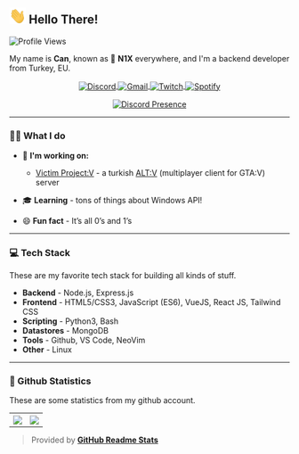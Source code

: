 ## <img src="https://raw.githubusercontent.com/ABSphreak/ABSphreak/master/gifs/Hi.gif" width="30px"> Hello There!

![Profile Views](https://komarev.com/ghpvc/?username=CANAKIL&color=7C3138&style=flat-square)

My name is **Can**, known as 🐸 **N1X** everywhere, and I'm a backend developer from Turkey, EU.

<p align="center">
   <a href="https://discord.com/users/428241515727552522" target="_blank" rel="nofollow">
      <img src="https://github.com/CANAKIL/CANAKIL/blob/master/discord.svg" alt="Discord" width="32" align="center">
   </a>
   <a href="mailto:canakildev@gmail.com" target="_blank" rel="nofollow">
      <img src="https://github.com/CANAKIL/CANAKIL/blob/master/gmail.svg" alt="Gmail" width="32" align="center">
   </a>
   <a href="https://www.twitch.tv/cannsec" target="_blank" rel="nofollow">
      <img src="https://github.com/CANAKIL/CANAKIL/blob/master/twitch.svg" alt="Twitch" width="32" align="center">
   </a>
   <a href="https://open.spotify.com/user/sxbhhtd772ad8koypib29c33x?si=f6ec0551bff74d56" target="_blank" rel="nofollow">
      <img src="https://github.com/CANAKIL/CANAKIL/blob/master/spotify.svg" alt="Spotify" width="32" align="center">
   </a>
</p>

<p align="center">
   <a href="https://discord.com/users/428241515727552522" target="_blank" rel="nofollow">
      <img src="https://lanyard-profile-readme.vercel.app/api/428241515727552522?idleMessage=Probably%20doing%20something%20else..." alt="Discord Presence" align="center">
   </a>
</p>

---

### 👨‍💻 What I do
      
   * 💼 **I'm working on:**
      * [Victim Project:V] - a turkish [ALT:V] (multiplayer client for GTA:V) server

   * 🎓 **Learning** - tons of things about Windows API!
   * 😄 **Fun fact** - It’s all 0’s and 1’s

---

### 💻 Tech Stack
These are my favorite tech stack for building all kinds of stuff.

   * **Backend** - Node.js, Express.js
   * **Frontend** - HTML5/CSS3, JavaScript (ES6), VueJS, React JS, Tailwind CSS
   * **Scripting** - Python3, Bash
   * **Datastores** - MongoDB
   * **Tools** - Github, VS Code, NeoVim
   * **Other** - Linux

---

### 🧾 Github Statistics
These are some statistics from my github account.

   <table>
  <tr>
    <td align="center" style="padding=0;width=50%;">
      <img align="center" style="padding=0;" src="https://github-readme-stats-eight-theta.vercel.app/api?username=canakil&show_icons=true&include_all_commits=true&count_private=true&bg_color=1c1c1c&hide_border=true&text_color=ffffff&title_color=c3002f&icon_color=c3002f&hide_title=true" />
    </td>
    <td align="center" style="padding=0;width=50%;">
      <img align="center" style="padding=0;" src="https://github-readme-stats.quantumlytangled.vercel.app/api/top-langs/?username=CANAKIL&layout=compact&bg_color=1c1c1c&hide_border=true&text_color=ffffff&title_color=c3002f&icon_color=c3002f&hide_title=true&count_private=true" />
    </td>
  </tr>
</table>

> Provided by **[GitHub Readme Stats]**

<!--START_SECTION:links-->

[InversifyJS]:             https://github.com/inversify
[Atlas]:                   https://github.com/abstractFlo/atlas
[ALT:V]:                   https://altv.mp

[use-lanyard]:             https://github.com/LeonardSSH/use-lanyard

[`discord`]:               https://discord.com/

[ValetDiscordBot]:         https://github.com/ValetDiscordBot
[Victim Project:V]:        https://discord.gg/victimrpg
[Skippy]:                  https://github.com/skippybot

[Discord]:                 https://discord.com/users/912039067871490139
[Gmail]:                   mailto:canakildev@gmail.com
[Twitch]:                  https://www.twitch.tv/cannsec
[Spotify]:                 https://open.spotify.com/user/sxbhhtd772ad8koypib29c33x?si=08d6c1ff26064c79

[HTML5]:                   https://developer.mozilla.org/en-US/docs/Web/HTML
[CSS3]:                    https://developer.mozilla.org/en-US/docs/Web/CSS
[PHP]:                     https://www.php.net/
[Node.js]:                 https://nodejs.org/en/
[JS]:                      https://developer.mozilla.org/en-US/docs/Web/JavaScript
[TS]:                      https://www.typescriptlang.org/
[Sass]:                    https://sass-lang.com/
[Vue.js]:                  https://vuejs.org/

[Git]:                     https://git-scm.com/
[npm]:                     https://npmjs.com
[MySQL]:                   https://www.mysql.com/
[MongoDB]:                 https://www.mongodb.com/
[PostgreSQL]:              https://www.postgresql.org/
[NeoVim]:                  https://neovim.io/
[VSCode Insiders]:         https://code.visualstudio.com/insiders/
[Sublime Text 3]:          https://www.sublimetext.com/
[Bash]:                    https://www.gnu.org/software/bash/
[Bootstrap]:               https://getbootstrap.com
[Webpack]:                 https://webpack.js.org
[Nuxt.js]:                 https://nuxtjs.org/
[Photoshop]:               https://www.photoshop.com/en
[Illustrator]:             https://www.adobe.com/in/products/illustrator.html
[Linux]:                   https://www.linux.org/
[Redis]:                   https://redis.io/

[`manele playlist`]:       https://open.spotify.com/playlist/329xtb1CReijERQqI6dJCV?si=Lhlzc7MGT2yTmI4V46tarA
[Leaks-Profile]:           https://www.leaks.ro/profile/8-leonard/
[GitHub Readme Stats]:     https://github.com/anuraghazra/github-readme-stats

[openweathermap.org]:      https://openweathermap.org/

<!--END_SECTION:links-->
